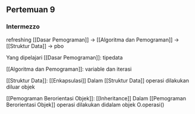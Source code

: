 ## Pertemuan 9

### Intermezzo
refreshing [[Dasar Pemograman]] -> [[Algoritma dan Pemograman]] -> [[Struktur Data]] -> pbo

Yang dipelajari
[[Dasar Pemograman]]: tipedata

[[Algoritma dan Pemograman]]: variable dan iterasi

[[Struktur Data]]: [[Enkapsulasi]]
Dalam [[Struktur Data]] operasi dilakukan diluar objek

[[Pemograman Berorientasi Objek]]: [[Inheritance]]
Dalam [[Pemograman Berorientasi Objek]] operasi dilakukan didalam objek
O.operasi()
